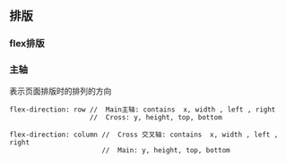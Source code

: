 
## 排版

### flex排版

### 主轴
表示页面排版时的排列的方向

```
flex-direction: row //  Main主轴: contains  x, width , left , right
                    //  Cross: y, height, top, bottom

flex-direction: column //  Cross 交叉轴: contains  x, width , left , right
                       //  Main: y, height, top, bottom



```
